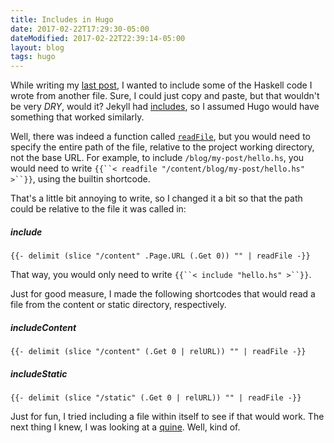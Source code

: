 ```yaml
---
title: Includes in Hugo
date: 2017-02-22T17:29:30-05:00
dateModified: 2017-02-22T22:39:14-05:00
layout: blog
tags: hugo
---
```


<!--
[Discussion](https://discuss.gohugo.io/t/create-an-home-page-whose-content-comes-from-partial-file-stored-in-the-content-folder/433/3)
[Issue](https://github.com/spf13/hugo/issues/247)
[SO answer](http://stackoverflow.com/a/39777029/5191980),
[Source](https://github.com/spf13/hugo/blob/master/tpl/tplimpl/template_funcs.go)
[Render content from another file in Markdown](https://github.com/jorinvo/hugo-shortcodes/blob/master/shortcodes/content.html)
[Load data from JSONs and CSVs](https://gohugo.io/extras/dynamiccontent).
-->

While writing my [last post](/a-child-who-couldnt-sleep/), I wanted to include some of the Haskell code I wrote from another file.
Sure, I could just copy and paste, but that wouldn't be very *DRY*, would it?
Jekyll had [includes](https://jekyllrb.com/docs/includes/), so I assumed
Hugo would have something that worked similarly.

Well, there was indeed a function called [`readFile`](https://gohugo.io/templates/functions/#readfile),
but you would need to specify the entire path of the file, relative to the project working directory,
not the base URL.
For example, to include `/blog/my-post/hello.hs`,
you would need to write `{{``< readfile "/content/blog/my-post/hello.hs" >``}}`, using the builtin shortcode.

That's a little bit annoying to write, so I changed it a bit
so that the path could be relative to the file it was called in:

##### include
```
{{- delimit (slice "/content" .Page.URL (.Get 0)) "" | readFile -}}
```

That way, you would only need to write `{{``< include "hello.hs" >``}}`.

Just for good measure, I made the following shortcodes that would
read a file from the content or static directory, respectively.

##### includeContent
```
{{- delimit (slice "/content" (.Get 0 | relURL)) "" | readFile -}}
```

##### includeStatic
```
{{- delimit (slice "/static" (.Get 0 | relURL)) "" | readFile -}}
```

Just for fun, I tried including a file within itself to see if that would work.
The next thing I knew, I was looking at a [quine](quine). Well, kind of.
